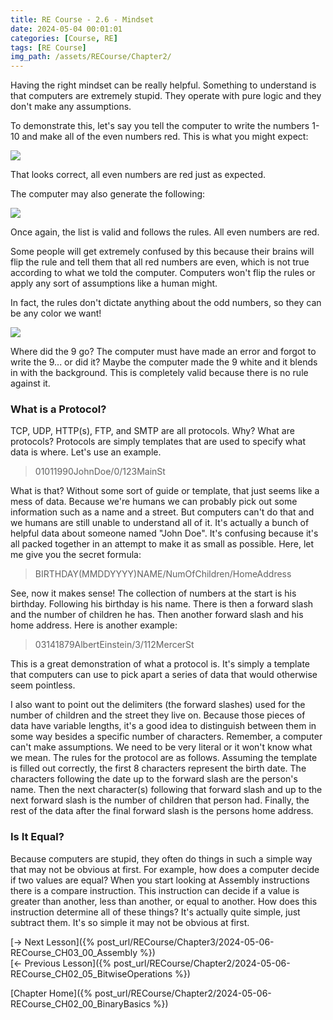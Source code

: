 ```yaml
---
title: RE Course - 2.6 - Mindset
date: 2024-05-04 00:01:01
categories: [Course, RE]
tags: [RE Course]
img_path: /assets/RECourse/Chapter2/
---
```


Having the right mindset can be really helpful. Something to understand is that computers are extremely stupid. They operate with pure logic and they don't make any assumptions.

To demonstrate this, let's say you tell the computer to write the numbers 1-10 and make all of the even numbers red. This is what you might expect:

![](NumsCorrect.png)

That looks correct, all even numbers are red just as expected.

The computer may also generate the following:

![](NumsRed.png)

Once again, the list is valid and follows the rules. All even numbers are red.

Some people will get extremely confused by this because their brains will flip the rule and tell them that all red numbers are even, which is not true according to what we told the computer. Computers won't flip the rules or apply any sort of assumptions like a human might.

In fact, the rules don't dictate anything about the odd numbers, so they can be any color we want!

![](NumsRainbow.png)

Where did the 9 go? The computer must have made an error and forgot to write the 9... or did it? Maybe the computer made the 9 white and it blends in with the background. This is completely valid because there is no rule against it.

### What is a Protocol?

TCP, UDP, HTTP(s), FTP, and SMTP are all protocols. Why? What are protocols? Protocols are simply templates that are used to specify what data is where. Let's use an example.
> 01011990JohnDoe/0/123MainSt

What is that? Without some sort of guide or template, that just seems like a mess of data. Because we're humans we can probably pick out some information such as a name and a street. But computers can't do that and we humans are still unable to understand all of it. It's actually a bunch of helpful data about someone named "John Doe". It's confusing because it's all packed together in an attempt to make it as small as possible. Here, let me give you the secret formula:
> BIRTHDAY(MMDDYYYY)NAME/NumOfChildren/HomeAddress

See, now it makes sense! The collection of numbers at the start is his birthday. Following his birthday is his name. There is then a forward slash and the number of children he has. Then another forward slash and his home address. Here is another example:
> 03141879AlbertEinstein/3/112MercerSt

This is a great demonstration of what a protocol is. It's simply a template that computers can use to pick apart a series of data that would otherwise seem pointless. 

I also want to point out the delimiters (the forward slashes) used for the number of children and the street they live on. Because those pieces of data have variable lengths, it's a good idea to distinguish between them in some way besides a specific number of characters. Remember, a computer can't make assumptions. We need to be very literal or it won't know what we mean. The rules for the protocol are as follows. Assuming the template is filled out correctly, the first 8 characters represent the birth date. The characters following the date up to the forward slash are the person's name. Then the next character(s) following that forward slash and up to the next forward slash is the number of children that person had. Finally, the rest of the data after the final forward slash is the persons home address.

### Is It Equal?

Because computers are stupid, they often do things in such a simple way that may not be obvious at first. For example, how does a computer decide if two values are equal? When you start looking at Assembly instructions there is a compare instruction. This instruction can decide if a value is greater than another, less than another, or equal to another. How does this instruction determine all of these things? It's actually quite simple, just subtract them. It's so simple it may not be obvious at first.

[-> Next Lesson]({% post_url/RECourse/Chapter3/2024-05-06-RECourse_CH03_00_Assembly %})  
[<- Previous Lesson]({% post_url/RECourse/Chapter2/2024-05-06-RECourse_CH02_05_BitwiseOperations %})  

[Chapter Home]({% post_url/RECourse/Chapter2/2024-05-06-RECourse_CH02_00_BinaryBasics %})